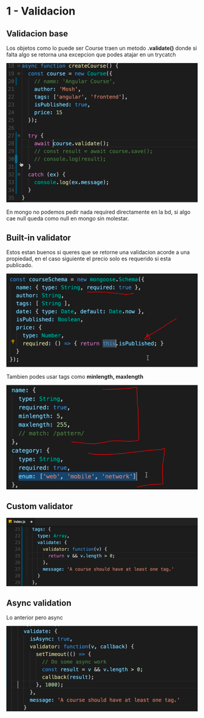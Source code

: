 # 1 - Validacion

## Validacion base

Los objetos como lo puede ser Course traen un metodo **.validate\(\)** donde si falta algo se retorna una excepcion que podes atajar en un trycatch

![](../../../.gitbook/assets/imagen%20%28539%29.png)

En mongo no podemos pedir nada required directamente en la bd, si algo cae null queda como null en mongo sin molestar.

## Built-in validator

Estos estan buenos si queres que se retorne una validacion acorde a una propiedad, en el caso siguiente el precio solo es requerido si esta publicado.

![](../../../.gitbook/assets/imagen%20%28537%29.png)

Tambien podes usar tags como **minlength, maxlength** 

![](../../../.gitbook/assets/imagen%20%28541%29.png)

## Custom validator

![](../../../.gitbook/assets/imagen%20%28542%29.png)

## Async validation

Lo anterior pero async

![](../../../.gitbook/assets/imagen%20%28540%29.png)















